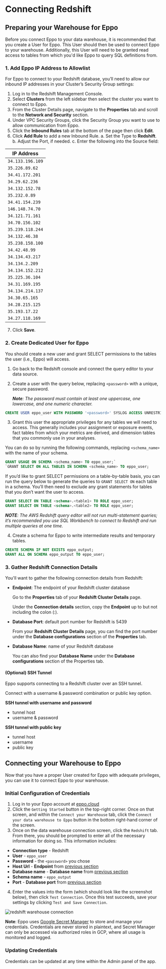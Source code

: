 # Connecting Redshift

## Preparing your Warehouse for Eppo

Before you connect Eppo to your data warehouse, it is recommended that you create a User for Eppo. This User should then be used to connect Eppo to your warehouse. Additionally, this User will need to be granted read access to tables from which you'd like Eppo to query SQL definitions from.

### 1. Add Eppo IP Address to Allowlist

For Eppo to connect to your Redshift database, you’ll need to allow our inbound IP addresses in your Cluster’s Security Group settings:

1. Log in to the Redshift Management Console.
2. Select **Clusters** from the left sidebar then select the cluster you want to connect to Eppo.
3. From the Cluster Details page, navigate to the **Properties** tab and scroll to the **Network and Security** section.
4. Under VPC Security Groups, click the Security Group you want to use to allow communication from Eppo.
5. Click the **Inbound Rules** tab at the bottom of the page then click **Edit**.
6. Click **Add Rule** to add a new Inbound Rule.
   a. Set the Type to **Redshift**.
   b. Adjust the Port, if needed.
   c. Enter the following into the Source field: 

| IP Address |
| --- |
| `34.133.196.109` |
| `35.226.89.62` |
| `34.41.172.201` |
| `34.29.62.236` |
| `34.132.152.78` |
| `35.232.0.89` |
| `34.41.154.239` |
| `146.148.74.70` |
| `34.121.71.161` |
| `34.70.156.102` |
| `35.239.118.244` |
| `34.132.46.38` |
| `35.238.158.100` |
| `34.42.48.99` |
| `34.134.43.217` |
| `34.134.2.209` |
| `34.134.152.212` |
| `35.225.36.104` |
| `34.31.169.195` |
| `34.134.214.137` |
| `34.30.65.165` |
| `34.28.215.125` |
| `35.193.17.22` |
| `34.27.118.169` |

7. Click **Save**.

### 2. Create Dedicated User for Eppo

You should create a new user and grant SELECT permissions to the tables the user (i.e., Eppo) will access.

1. Go back to the Redshift console and connect the query editor to your data source.
2. Create a user with the query below, replacing `<password>` with a unique, secure password.

   _**Note**: The password must contain at least one uppercase, one lowercase, and one numeric character._

```sql
CREATE USER eppo_user WITH PASSWORD '<password>' SYSLOG ACCESS UNRESTRICTED;
```

3. Grant this user the appropriate privileges for any tables we will need to access. This
   generally includes your assignment or exposure events, fact tables from which your
   metrics are derived, and dimension tables that you commonly use in your analyses.

You can do so by running the following commands, replacing `<schema_name>` with the name of your schema.

```sql
GRANT USAGE ON SCHEMA <schema_name> TO eppo_user;`
`GRANT SELECT ON ALL TABLES IN SCHEMA <schema_name> TO eppo_user;
```

If you’d like to grant SELECT permissions on a table-by-table basis, you can run the query below to generate the queries to `GRANT SELECT ON` each table in a schema. You’ll then need to exclude any grant statements for tables that you don’t want the user to access.

```sql
GRANT SELECT ON TABLE <schema>.<table1> TO ROLE eppo_user;
GRANT SELECT ON TABLE <schema>.<table2> TO ROLE eppo_user;
```

_**NOTE**: The AWS Redshift query editor will not run multi-statement queries; it’s recommended you use SQL Workbench to connect to Redshift and run multiple queries at one time._

4. Create a schema for Eppo to write intermediate results and temporary tables.

```sql
CREATE SCHEMA IF NOT EXISTS eppo_output;
GRANT ALL ON SCHEMA eppo_output TO eppo_user;
```

### 3. Gather Redshift Connection Details

You'll want to gather the following connection details from Redshift:

- **Endpoint**: The endpoint of your Redshift cluster database

  Go to the **Properties** tab of your **Redshift Cluster Details** page.

  Under the **Connection details** section, copy the **Endpoint** up to but not including the colon (:).

- **Database Port**: default port number for Redshift is 5439

  From your **Redshift Cluster Details** page, you can find the port number under the **Database configurations** section of the **Properties** tab.

- **Database Name**: name of your Redshift database

  You can also find your **Database Name** under the **Database configurations** section of the Properties tab.

#### (Optional) SSH Tunnel

Eppo supports connecting to a Redshift cluster over an SSH tunnel.

Connect with a username & password combination or public key option.

**SSH tunnel with username and password**

- tunnel host
- username & password

**SSH tunnel with public key**

- tunnel host
- username
- public key

## Connecting your Warehouse to Eppo

Now that you have a proper User created for Eppo with adequate privileges, you can use it to connect Eppo to your warehouse.

### Initial Configuration of Credentials

1. Log in to your Eppo account at [eppo.cloud](https://eppo.cloud/)
2. Click the `Getting Started` button in the top-right corner. Once on that screen, and within the `Connect your Warehouse` tab, click the `Connect your data warehouse to Eppo` button in the bottom right-hand corner of the screen.
3. Once on the data warehouse connection screen, click the `Redshift` tab. From there, you should be prompted to enter all of the necessary information for doing so. This information includes:

- **Connection type** - Redshift
- **User** - `eppo_user`
- **Password** - the `<password>` you chose
- **Host Url** - **Endpoint** from [previous section](#gather-redshift-connection-details)
- **Database name** - **Database name** from [previous section](#gather-redshift-connection-details)
- **Schema name** - `eppo_output`
- **Port** - **Database port** from [previous section](#gather-redshift-connection-details)

4. Enter the values into the form (which should look like the screenshot below), then click `Test Connection`. Once this test succeeds, save your settings by clicking `Test and Save Connection`.

![redshift warehouse connection](/img/connecting-data/redshift_connection.png)

**Note**: Eppo uses [Google Secret Manager](https://cloud.google.com/secret-manager) to store and manage your credentials. Credentials are never stored in plaintext, and Secret Manager can only be accessed via authorized roles in GCP, where all usage is monitored and logged.

### Updating Credentials

Credentials can be updated at any time within the Admin panel of the app.
